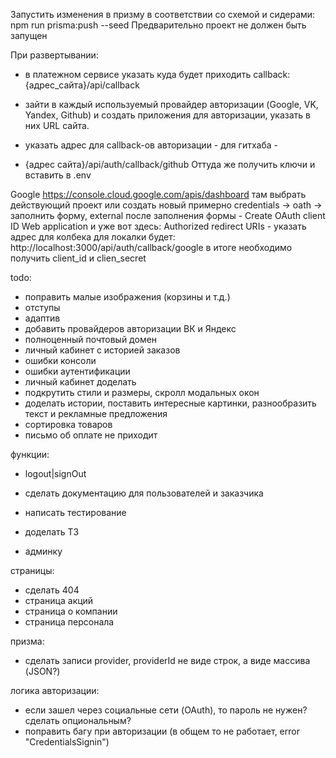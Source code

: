 Запустить изменения в призму в соответствии со схемой и сидерами:
npm run prisma:push --seed
Предварительно проект не должен быть запущен

При развертывании:

- в платежном сервисе указать куда будет приходить callback:
  {адрес_сайта}/api/callback

- зайти в каждый используемый провайдер авторизации (Google, VK, Yandex, Github)
  и создать приложения для авторизации, указать в них URL сайта.

* указать адрес для callback-ов авторизации - для гитхаба -

- {адрес сайта}/api/auth/callback/github
  Оттуда же получить ключи и вставить в .env

Google
https://console.cloud.google.com/apis/dashboard
там выбрать действующий проект или создать новый
примерно credentials -> oath -> заполнить форму, external
после заполнения формы - Create OAuth client ID
Web application
и уже вот здесь:
Authorized redirect URIs - указать адрес для колбека
для локалки будет:
http://localhost:3000/api/auth/callback/google
в итоге необходимо получить client_id и clien_secret

todo:

- поправить малые изображения (корзины и т.д.)
- отступы
- адаптив
- добавить провайдеров авторизации ВК и Яндекс
- полноценный почтовый домен
- личный кабинет с историей заказов
- ошибки консоли
- ошибки аутентификации
- личный кабинет доделать
- подкрутить стили и размеры, скролл модальных окон
- доделать истории, поставить интересные картинки, разнообразить текст и рекламные предложения
- сортировка товаров
- письмо об оплате не приходит

функции:

- logout|signOut

- сделать документацию для пользователей и заказчика
- написать тестирование
- доделать ТЗ

- админку

страницы:

- сделать 404
- страница акций
- страница о компании
- страница персонала

призма:

- сделать записи provider, providerId не виде строк, а виде массива (JSON?)

логика авторизации:

- если зашел через социальные сети (OAuth), то пароль не нужен? сделать опциональным?
- поправить багу при авторизации (в общем то не работает, error "CredentialsSignin")

